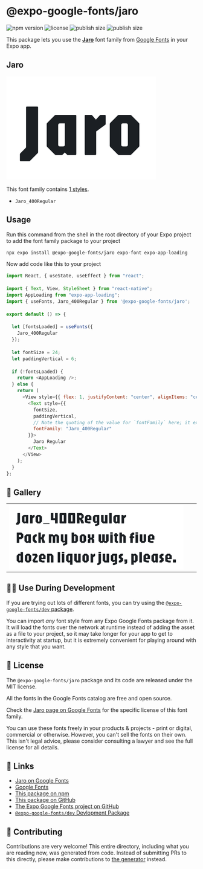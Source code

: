 # @expo-google-fonts/jaro

![npm version](https://flat.badgen.net/npm/v/@expo-google-fonts/jaro)
![license](https://flat.badgen.net/github/license/expo/google-fonts)
![publish size](https://flat.badgen.net/packagephobia/install/@expo-google-fonts/jaro)
![publish size](https://flat.badgen.net/packagephobia/publish/@expo-google-fonts/jaro)

This package lets you use the [**Jaro**](https://fonts.google.com/specimen/Jaro) font family from [Google Fonts](https://fonts.google.com/) in your Expo app.

## Jaro

![Jaro](./font-family.png)

This font family contains [1 styles](#-gallery).

- `Jaro_400Regular`

## Usage

Run this command from the shell in the root directory of your Expo project to add the font family package to your project

```sh
npx expo install @expo-google-fonts/jaro expo-font expo-app-loading
```

Now add code like this to your project

```js
import React, { useState, useEffect } from "react";

import { Text, View, StyleSheet } from "react-native";
import AppLoading from "expo-app-loading";
import { useFonts, Jaro_400Regular } from '@expo-google-fonts/jaro';

export default () => {

  let [fontsLoaded] = useFonts({
    Jaro_400Regular
  });

  let fontSize = 24;
  let paddingVertical = 6;

  if (!fontsLoaded) {
    return <AppLoading />;
  } else {
    return (
      <View style={{ flex: 1, justifyContent: "center", alignItems: "center" }}>
        <Text style={{
          fontSize,
          paddingVertical,
          // Note the quoting of the value for `fontFamily` here; it expects a string!
          fontFamily: "Jaro_400Regular"
        }}>
          Jaro Regular
        </Text>
      </View>
    );
  }
};
```

## 🔡 Gallery


||||
|-|-|-|
|![Jaro_400Regular](./Jaro_400Regular.ttf.png)||||


## 👩‍💻 Use During Development

If you are trying out lots of different fonts, you can try using the [`@expo-google-fonts/dev` package](https://github.com/expo/google-fonts/tree/master/font-packages/dev#readme).

You can import _any_ font style from any Expo Google Fonts package from it. It will load the fonts over the network at runtime instead of adding the asset as a file to your project, so it may take longer for your app to get to interactivity at startup, but it is extremely convenient for playing around with any style that you want.


## 📖 License

The `@expo-google-fonts/jaro` package and its code are released under the MIT license.

All the fonts in the Google Fonts catalog are free and open source.

Check the [Jaro page on Google Fonts](https://fonts.google.com/specimen/Jaro) for the specific license of this font family.

You can use these fonts freely in your products & projects - print or digital, commercial or otherwise. However, you can't sell the fonts on their own. This isn't legal advice, please consider consulting a lawyer and see the full license for all details.

## 🔗 Links

- [Jaro on Google Fonts](https://fonts.google.com/specimen/Jaro)
- [Google Fonts](https://fonts.google.com/)
- [This package on npm](https://www.npmjs.com/package/@expo-google-fonts/jaro)
- [This package on GitHub](https://github.com/expo/google-fonts/tree/master/font-packages/jaro)
- [The Expo Google Fonts project on GitHub](https://github.com/expo/google-fonts)
- [`@expo-google-fonts/dev` Devlopment Package](https://github.com/expo/google-fonts/tree/master/font-packages/dev)

## 🤝 Contributing

Contributions are very welcome! This entire directory, including what you are reading now, was generated from code. Instead of submitting PRs to this directly, please make contributions to [the generator](https://github.com/expo/google-fonts/tree/master/packages/generator) instead.
